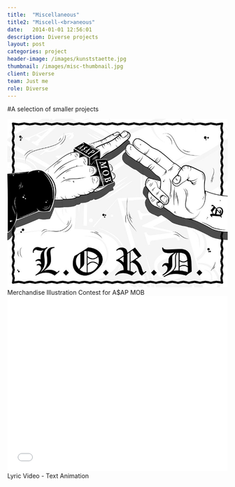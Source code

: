 ```yaml
---
title:  "Miscellaneous"
title2: "Miscell-<br>aneous"
date:   2014-01-01 12:56:01
description: Diverse projects
layout: post
categories: project
header-image: /images/kunststaette.jpg
thumbnail: /images/misc-thumbnail.jpg
client: Diverse
team: Just me
role: Diverse
---
```

#A selection of smaller projects


<img src="/images/asap_mob.jpg">
Merchandise Illustration Contest for A$AP MOB


<iframe width="100%" height="400" src="//www.youtube.com/embed/W6cxCd6WjlY" frameborder="0" allowfullscreen></iframe>
Lyric Video - Text Animation



